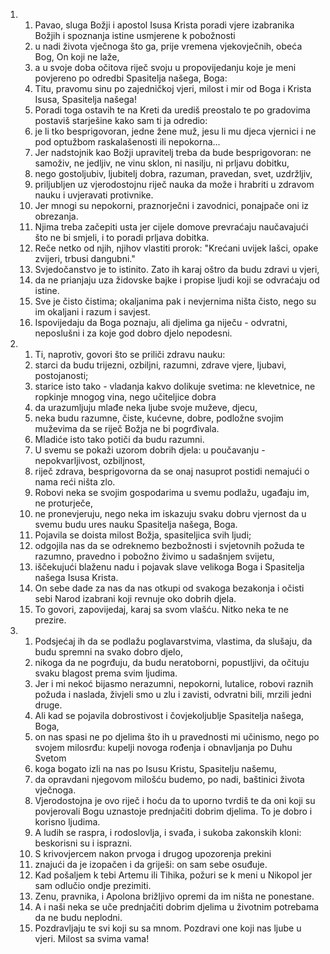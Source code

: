 <ol>
  <li>
    <ol>
      <li>Pavao, sluga Božji i apostol Isusa Krista poradi vjere izabranika  Božjih i spoznanja istine usmjerene k pobožnosti</li>
      <li>u nadi života  vječnoga što ga, prije vremena vjekovječnih, obeća Bog, On koji  ne laže,</li>
      <li>a u svoje doba očitova riječ svoju u propovijedanju  koje je meni povjereno po odredbi Spasitelja našega, Boga:</li>
      <li>Titu, pravomu sinu po zajedničkoj vjeri, milost i mir od Boga i Krista  Isusa, Spasitelja našega!</li>
      <li>Poradi toga ostavih te na Kreti da urediš preostalo te  po gradovima postaviš starješine kako sam ti ja odredio:</li>
      <li>je  li tko besprigovoran, jedne žene muž, jesu li mu djeca vjernici  i ne pod optužbom raskalašenosti ili nepokorna...</li>
      <li>Jer nadstojnik  kao Božji upravitelj treba da bude besprigovoran: ne samoživ, ne jedljiv, ne vinu sklon, ni nasilju, ni prljavu dobitku,</li>
      <li>nego  gostoljubiv, ljubitelj dobra, razuman, pravedan, svet, uzdržljiv,</li>
      <li>priljubljen uz vjerodostojnu riječ nauka da može i hrabriti  u zdravom nauku i uvjeravati protivnike.</li>
      <li>Jer mnogi su nepokorni, praznorječni i zavodnici, ponajpače  oni iz obrezanja.</li>
      <li>Njima treba začepiti usta jer cijele domove  prevraćaju naučavajući što ne bi smjeli, i to poradi prljava  dobitka.</li>
      <li>Reče netko od njih, njihov vlastiti prorok: "Krećani  uvijek lašci, opake zvijeri, trbusi dangubni."</li>
      <li>Svjedočanstvo je to istinito. Zato ih karaj oštro da  budu zdravi u vjeri,</li>
      <li>da ne prianjaju uza židovske bajke i  propise ljudi koji se odvraćaju od istine.</li>
      <li>Sve je čisto čistima; okaljanima pak i nevjernima ništa  čisto, nego su im okaljani i razum i savjest.</li>
      <li>Ispovijedaju  da Boga poznaju, ali djelima ga niječu - odvratni, neposlušni  i za koje god dobro djelo nepodesni.</li>
    </ol>
  </li>
  <li>
    <ol>
      <li>Ti, naprotiv, govori što se priliči zdravu nauku:</li>
      <li>starci  da budu trijezni, ozbiljni, razumni, zdrave vjere, ljubavi, postojanosti;</li>
      <li>starice isto tako - vladanja kakvo dolikuje svetima: ne klevetnice, ne ropkinje mnogog vina, nego učiteljice dobra</li>
      <li>da urazumljuju  mlađe neka ljube svoje muževe, djecu,</li>
      <li>neka budu razumne, čiste, kućevne, dobre, podložne svojim muževima da se riječ Božja ne  bi pogrđivala.</li>
      <li>Mladiće isto tako potiči da budu razumni.</li>
      <li>U svemu se  pokaži uzorom dobrih djela: u poučavanju - nepokvarljivost, ozbiljnost,</li>
      <li>riječ zdrava, besprigovorna da se onaj nasuprot postidi nemajući  o nama reći ništa zlo.</li>
      <li>Robovi neka se svojim gospodarima u svemu podlažu, ugađaju  im, ne proturječe,</li>
      <li>ne pronevjeruju, nego neka im iskazuju  svaku dobru vjernost da u svemu budu ures nauku Spasitelja našega, Boga.</li>
      <li>Pojavila se doista milost Božja, spasiteljica svih ljudi;</li>
      <li>odgojila nas da se odreknemo bezbožnosti i svjetovnih požuda  te razumno, pravedno i pobožno živimo u sadašnjem svijetu,</li>
      <li>iščekujući  blaženu nadu i pojavak slave velikoga Boga i Spasitelja našega  Isusa Krista.</li>
      <li>On sebe dade za nas da nas otkupi od svakoga  bezakonja i očisti sebi Narod izabrani koji revnuje oko dobrih  djela.</li>
      <li>To govori, zapovijedaj, karaj sa svom vlašću. Nitko neka  te ne prezire.</li>
    </ol>
  </li>
  <li>
    <ol>
      <li>Podsjećaj ih da se podlažu poglavarstvima, vlastima, da slušaju, da budu spremni na svako dobro djelo,</li>
      <li>nikoga da ne pogrđuju, da budu neratoborni, popustljivi, da očituju svaku blagost prema  svim ljudima.</li>
      <li>Jer i mi nekoć bijasmo nerazumni, nepokorni, lutalice, robovi raznih požuda i naslada, živjeli smo u zlu  i zavisti, odvratni bili, mrzili jedni druge.</li>
      <li>Ali kad se pojavila dobrostivost i čovjekoljublje Spasitelja  našega, Boga,</li>
      <li>on nas spasi ne po djelima što ih u pravednosti  mi učinismo, nego po svojem milosrđu: kupelji novoga rođenja  i obnavljanja po Duhu Svetom</li>
      <li>koga bogato izli na nas po Isusu  Kristu, Spasitelju našemu,</li>
      <li>da opravdani njegovom milošću budemo, po nadi, baštinici života vječnoga.</li>
      <li>Vjerodostojna je ovo riječ i hoću da to uporno tvrdiš  te da oni koji su povjerovali Bogu uznastoje prednjačiti dobrim  djelima. To je dobro i korisno ljudima.</li>
      <li>A ludih se raspra, i rodoslovlja, i svađa, i sukoba zakonskih  kloni: beskorisni su i isprazni.</li>
      <li>S krivovjercem nakon prvoga  i drugog upozorenja prekini</li>
      <li>znajući da je izopačen i da griješi:  on sam sebe osuđuje.</li>
      <li>Kad pošaljem k tebi Artemu ili Tihika, požuri se k meni  u Nikopol jer sam odlučio ondje prezimiti.</li>
      <li>Zenu, pravnika, i Apolona brižljivo opremi da im ništa ne ponestane.</li>
      <li>A i  naši neka se uče prednjačiti dobrim djelima u životnim potrebama  da ne budu neplodni.</li>
      <li>Pozdravljaju te svi koji su sa mnom. Pozdravi one koji nas ljube u vjeri. Milost sa svima vama!</li>
    </ol>
  </li>
</ol>